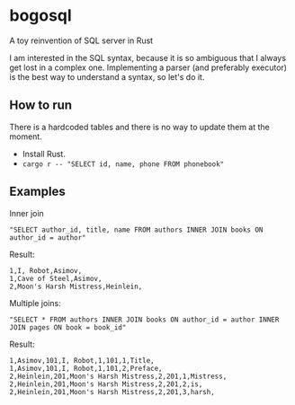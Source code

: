 # bogosql

A toy reinvention of SQL server in Rust

I am interested in the SQL syntax, because it is so ambiguous that I always get lost in a complex one.
Implementing a parser (and preferably executor) is the best way to understand a syntax, so let's do it.

## How to run

There is a hardcoded tables and there is no way to update them at the moment.

* Install Rust.
* `cargo r -- "SELECT id, name, phone FROM phonebook"`

## Examples

Inner join

```
"SELECT author_id, title, name FROM authors INNER JOIN books ON author_id = author"
```

Result:

```
1,I, Robot,Asimov,
1,Cave of Steel,Asimov,
2,Moon's Harsh Mistress,Heinlein,
```

Multiple joins:

```
"SELECT * FROM authors INNER JOIN books ON author_id = author INNER JOIN pages ON book = book_id"
```

Result:

```
1,Asimov,101,I, Robot,1,101,1,Title,
1,Asimov,101,I, Robot,1,101,2,Preface,
2,Heinlein,201,Moon's Harsh Mistress,2,201,1,Mistress,
2,Heinlein,201,Moon's Harsh Mistress,2,201,2,is,
2,Heinlein,201,Moon's Harsh Mistress,2,201,3,harsh,
```

